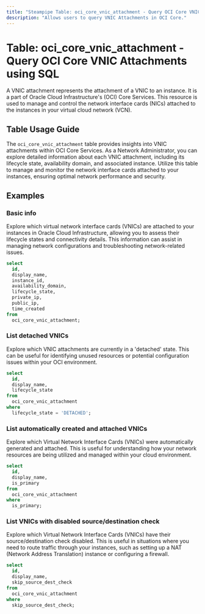 ```yaml
---
title: "Steampipe Table: oci_core_vnic_attachment - Query OCI Core VNIC Attachments using SQL"
description: "Allows users to query VNIC Attachments in OCI Core."
---
```


# Table: oci_core_vnic_attachment - Query OCI Core VNIC Attachments using SQL

A VNIC attachment represents the attachment of a VNIC to an instance. It is a part of Oracle Cloud Infrastructure's (OCI) Core Services. This resource is used to manage and control the network interface cards (NICs) attached to the instances in your virtual cloud network (VCN).

## Table Usage Guide

The `oci_core_vnic_attachment` table provides insights into VNIC attachments within OCI Core Services. As a Network Administrator, you can explore detailed information about each VNIC attachment, including its lifecycle state, availability domain, and associated instance. Utilize this table to manage and monitor the network interface cards attached to your instances, ensuring optimal network performance and security.

## Examples

### Basic info
Explore which virtual network interface cards (VNICs) are attached to your instances in Oracle Cloud Infrastructure, allowing you to assess their lifecycle states and connectivity details. This information can assist in managing network configurations and troubleshooting network-related issues.

```sql
select
  id,
  display_name,
  instance_id,
  availability_domain,
  lifecycle_state,
  private_ip,
  public_ip,
  time_created
from
  oci_core_vnic_attachment;
```

### List detached VNICs
Explore which VNIC attachments are currently in a 'detached' state. This can be useful for identifying unused resources or potential configuration issues within your OCI environment.

```sql
select
  id,
  display_name,
  lifecycle_state
from
  oci_core_vnic_attachment
where
  lifecycle_state = 'DETACHED';
```

### List automatically created and attached VNICs
Explore which Virtual Network Interface Cards (VNICs) were automatically generated and attached. This is useful for understanding how your network resources are being utilized and managed within your cloud environment.

```sql
select
  id,
  display_name,
  is_primary
from
  oci_core_vnic_attachment
where
  is_primary;
```

### List VNICs with disabled source/destination check
Explore which Virtual Network Interface Cards (VNICs) have their source/destination check disabled. This is useful in situations where you need to route traffic through your instances, such as setting up a NAT (Network Address Translation) instance or configuring a firewall.

```sql
select
  id,
  display_name,
  skip_source_dest_check
from
  oci_core_vnic_attachment
where
  skip_source_dest_check;
```